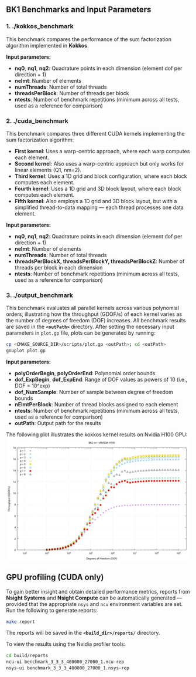 ## BK1 Benchmarks and Input Parameters
### 1. **./kokkos_benchmark**

This benchmark compares the performance of the sum factorization algorithm implemented in **Kokkos**.

**Input parameters:**
- **nq0**, **nq1**, **nq2**: Quadrature points in each dimension (element dof per direction + 1)  
- **nelmt**: Number of elements  
- **numThreads**: Number of total threads 
- **threadsPerBlock**: Number of threads per block  
- **ntests**: Number of benchmark repetitions (minimum across all tests, used as a reference for comparison)

### 2. **./cuda_benchmark**

This benchmark compares three different CUDA kernels implementing the sum factorization algorithm:

- **First kernel**: Uses a warp-centric approach, where each warp computes each element.
- **Second kernel**: Also uses a warp-centric approach but only works for linear elements (Q1, nm=2).  
- **Third kernel**: Uses a 1D grid and block configuration, where each block computes each element.
- **Fourth kernel**: Uses a 1D grid and 3D block layout, where each block computes each element.
- **Fifth kernel**: Also employs a 1D grid and 3D block layout, but with a simplified thread-to-data mapping — each thread processes one data element.

**Input parameters:**
- **nq0**, **nq1**, **nq2**: Quadrature points in each dimension (element dof per direction + 1)
- **nelmt**: Number of elements
- **numThreads**: Number of total threads
- **threadsPerBlockX, threadsPerBlockY, threadsPerBlockZ**: Number of threads per block in each dimension
- **ntests**: Number of benchmark repetitions (minimum across all tests, used as a reference for comparison)

### 3. **./output_benchmark**

This benchmark evaluates all parallel kernels across various polynomial orders, illustrating how the throughput (GDOF/s) of each kernel varies as the number of degrees of freedom (DOF) increases. All benchmark results are saved in the **`<outPath>`** directory. After setting the necessary input parameters in `plot.gp` file, plots can be generated by running:

```bash
cp <CMAKE_SOURCE_DIR>/scripts/plot.gp <outPath>; cd <outPath> 
gnuplot plot.gp
```
**Input parameters:**
- **polyOrderBegin**, **polyOrderEnd**: Polynomial order bounds 
- **dof_ExpBegin**, **dof_ExpEnd**: Range of DOF values as powers of 10 (i.e., DOF = 10^exp)
- **dof_NumSample**: Number of sample between degree of freedom bounds
- **nElmtPerBlock**: Number of thread blocks assigned to each element 
- **ntests**: Number of benchmark repetitions (minimum across all tests, used as a reference for comparison)
- **outPath**: Output path for the results

The following plot illustrates the kokkos kernel results on Nvidia H100 GPU:
![Benchmark Plot](assets/kokkos.png)

## GPU profiling (CUDA only)
To gain better insight and obtain detailed performance metrics, reports from **Nsight Systems** and **Nsight Compute** can be automatically generated — provided that the appropriate `nsys` and `ncu` environment variables are set. Run the following to generate reports:

```bash
make report
```
The reports will be saved in the **`<build_dir>/reports/`** directory.

To view the results using the Nvidia profiler tools:
```bash
cd build/reports
ncu-ui benchmark_3_3_3_400000_27000_1.ncu-rep
nsys-ui benchmark_3_3_3_400000_27000_1.nsys-rep

```